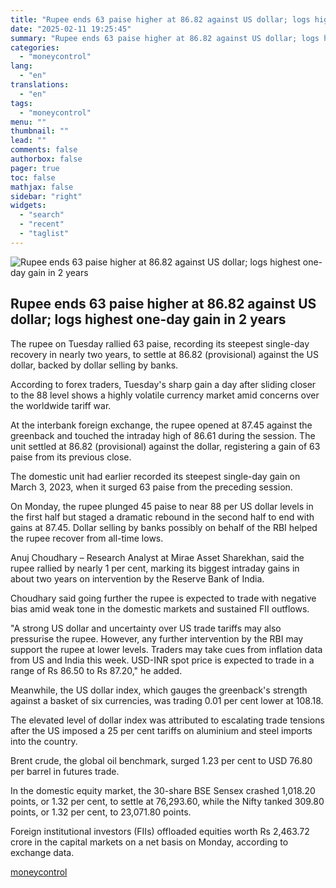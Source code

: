 ```yaml
---
title: "Rupee ends 63 paise higher at 86.82 against US dollar; logs highest one-day gain in 2 years"
date: "2025-02-11 19:25:45"
summary: "Rupee ends 63 paise higher at 86.82 against US dollar; logs highest one-day gain in 2 years The rupee on Tuesday rallied 63 paise, recording its steepest single-day recovery in nearly two years, to settle at 86.82 (provisional) against the US dollar, backed by dollar selling by banks.According to forex..."
categories:
  - "moneycontrol"
lang:
  - "en"
translations:
  - "en"
tags:
  - "moneycontrol"
menu: ""
thumbnail: ""
lead: ""
comments: false
authorbox: false
pager: true
toc: false
mathjax: false
sidebar: "right"
widgets:
  - "search"
  - "recent"
  - "taglist"
---
```


![Rupee ends 63 paise higher at 86.82 against US dollar; logs highest one-day gain in 2 years](//stat1.moneycontrol.com/mcnews//images/grey_bg.gif "Rupee ends 63 paise higher at 86.82 against US dollar; logs highest one-day gain in 2 years")

Rupee ends 63 paise higher at 86.82 against US dollar; logs highest one-day gain in 2 years
-------------------------------------------------------------------------------------------

 

The rupee on Tuesday rallied 63 paise, recording its steepest single-day recovery in nearly two years, to settle at 86.82 (provisional) against the US dollar, backed by dollar selling by banks.

According to forex traders, Tuesday's sharp gain a day after sliding closer to the 88 level shows a highly volatile currency market amid concerns over the worldwide tariff war.

At the interbank foreign exchange, the rupee opened at 87.45 against the greenback and touched the intraday high of 86.61 during the session. The unit settled at 86.82 (provisional) against the dollar, registering a gain of 63 paise from its previous close.

The domestic unit had earlier recorded its steepest single-day gain on March 3, 2023, when it surged 63 paise from the preceding session.

On Monday, the rupee plunged 45 paise to near 88 per US dollar levels in the first half but staged a dramatic rebound in the second half to end with gains at 87.45. Dollar selling by banks possibly on behalf of the RBI helped the rupee recover from all-time lows.

Anuj Choudhary – Research Analyst at Mirae Asset Sharekhan, said the rupee rallied by nearly 1 per cent, marking its biggest intraday gains in about two years on intervention by the Reserve Bank of India.

Choudhary said going further the rupee is expected to trade with negative bias amid weak tone in the domestic markets and sustained FII outflows.

"A strong US dollar and uncertainty over US trade tariffs may also pressurise the rupee. However, any further intervention by the RBI may support the rupee at lower levels. Traders may take cues from inflation data from US and India this week. USD-INR spot price is expected to trade in a range of Rs 86.50 to Rs 87.20," he added.

Meanwhile, the US dollar index, which gauges the greenback's strength against a basket of six currencies, was trading 0.01 per cent lower at 108.18.

The elevated level of dollar index was attributed to escalating trade tensions after the US imposed a 25 per cent tariffs on aluminium and steel imports into the country.

Brent crude, the global oil benchmark, surged 1.23 per cent to USD 76.80 per barrel in futures trade.

In the domestic equity market, the 30-share BSE Sensex crashed 1,018.20 points, or 1.32 per cent, to settle at 76,293.60, while the Nifty tanked 309.80 points, or 1.32 per cent, to 23,071.80 points.

Foreign institutional investors (FIIs) offloaded equities worth Rs 2,463.72 crore in the capital markets on a net basis on Monday, according to exchange data.

[moneycontrol](https://www.moneycontrol.com/news/business/markets/rupee-ends-63-paise-higher-at-86-82-against-us-dollar-logs-highest-one-day-gain-in-2-years-12937229.html)
